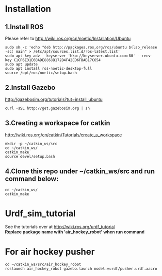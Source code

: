 # Installation
## 1.Install ROS
Please refer to http://wiki.ros.org/cn/noetic/Installation/Ubuntu
```
sudo sh -c 'echo "deb http://packages.ros.org/ros/ubuntu $(lsb_release -sc) main" > /etc/apt/sources.list.d/ros-latest.list'
sudo apt-key adv --keyserver 'hkp://keyserver.ubuntu.com:80' --recv-key C1CF6E31E6BADE8868B172B4F42ED6FBAB17C654
sudo apt update
sudo apt install ros-noetic-desktop-full
source /opt/ros/noetic/setup.bash
```
## 2.Install Gazebo
http://gazebosim.org/tutorials?tut=install_ubuntu
```
curl -sSL http://get.gazebosim.org | sh

```
## 3.Creating a workspace for catkin
http://wiki.ros.org/cn/catkin/Tutorials/create_a_workspace
```
mkdir -p ~/catkin_ws/src
cd ~/catkin_ws/
catkin_make
source devel/setup.bash
```
## 4.Clone this repo under ~/catkin_ws/src and run command below:
```
cd ~/catkin_ws/
catkin_make
```

# Urdf_sim_tutorial
See the tutorials over at http://wiki.ros.org/urdf_tutorial<br>
**Replace package name with 'air_hockey_robot' when run command**

# For air hockey pusher
```
cd ~/catkin_ws/src/air_hockey_robot
roslaunch air_hockey_robot gazebo.launch model:=urdf/pusher.urdf.xacro
```

